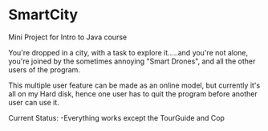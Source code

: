 # SmartCity
Mini Project for Intro to Java course

You're dropped in a city, with a task to explore it.....and you're not alone, you're joined by
the sometimes annoying "Smart Drones", and all the other users of the program.

This multiple user feature can be made as an online model, but currently it's all on my Hard disk, hence one user has
to quit the program before another user can use it.

Current Status:
-Everything works except the TourGuide and Cop
